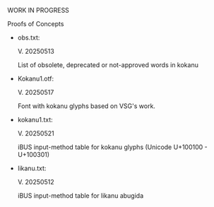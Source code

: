 WORK IN PROGRESS

Proofs of Concepts

- obs.txt:
  
  V. 20250513

  List of obsolete, deprecated or not-approved words in kokanu

- Kokanu1.otf:

  V. 20250517

  Font with kokanu glyphs based on VSG's work. 

- kokanu1.txt:

  V. 20250521

  iBUS input-method table for kokanu glyphs (Unicode U+100100 - U+100301)
  
- likanu.txt:

  V. 20250512

  iBUS input-method table for likanu abugida
